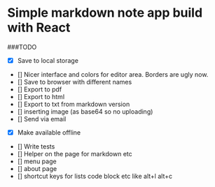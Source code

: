 # Simple markdown note app build with React

###TODO
- [x] Save to local storage
- [] Nicer interface and colors for editor area. Borders are ugly now.
- [] Save to browser with different names
- [] Export to pdf
- [] Export to html
- [] Export to txt from markdown version
- [] inserting image (as base64 so no uploading)
- [] Send via email
- [x] Make available offline
- [] Write tests
- [] Helper on the page for markdown etc
- [] menu page
- [] about page
- [] shortcut keys for lists code block etc like alt+l alt+c